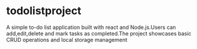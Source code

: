 # todolistproject
A simple to-do list application built with react and Node.js.Users can add,edit,delete and mark tasks as completed.The project showcases basic CRUD operations and local storage management
